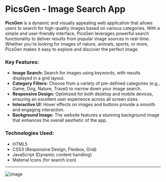 # PicsGen - Image Search App

**PicsGen** is a dynamic and visually appealing web application that allows users to search for high-quality images based on various categories. With a simple and user-friendly interface, PicsGen leverages powerful search functionality to deliver results from popular image sources in real-time. Whether you're looking for images of nature, animals, sports, or more, PicsGen makes it easy to explore and discover the perfect image.

### **Key Features:**
- **Image Search:** Search for images using keywords, with results displayed in a grid layout.
- **Category Filters:** Choose from a variety of pre-defined categories (e.g., Game, Dog, Nature, Travel) to narrow down your image search.
- **Responsive Design:** Optimized for both desktop and mobile devices, ensuring an excellent user experience across all screen sizes.
- **Interactive UI:** Hover effects on images and buttons provide a smooth and engaging interaction.
- **Background Image:** The website features a stunning background image that enhances the overall aesthetic of the app.

### **Technologies Used:**
- HTML5
- CSS3 (Responsive Design, Flexbox, Grid)
- JavaScript (Dynamic content handling)
- Material Icons (for search icon)
---

![image](https://github.com/user-attachments/assets/89d0fdba-040a-4934-b122-8a711319498b)
